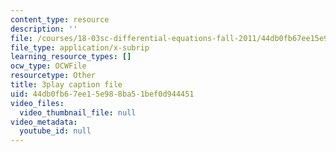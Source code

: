 ```yaml
---
content_type: resource
description: ''
file: /courses/18-03sc-differential-equations-fall-2011/44db0fb67ee15e988ba51bef0d944451_kRR9EVzr4lc.vtt
file_type: application/x-subrip
learning_resource_types: []
ocw_type: OCWFile
resourcetype: Other
title: 3play caption file
uid: 44db0fb6-7ee1-5e98-8ba5-1bef0d944451
video_files:
  video_thumbnail_file: null
video_metadata:
  youtube_id: null
---
```

